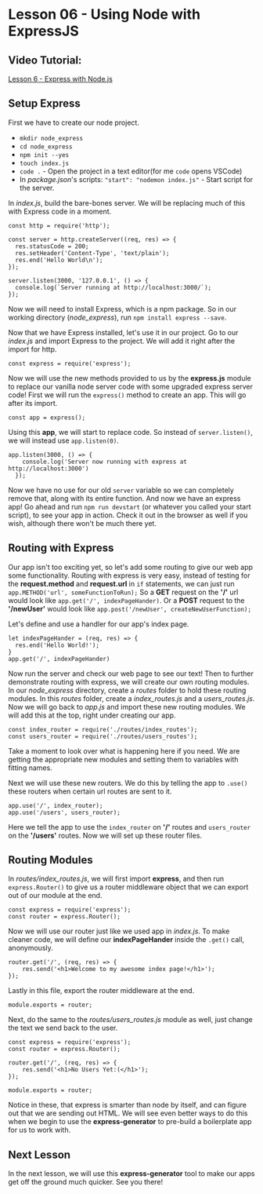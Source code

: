 # Lesson 06 - Using Node with ExpressJS

## Video Tutorial:
[Lesson 6 - Express with Node.js](https://youtu.be/hBJHJbSKVE0)

## Setup Express

First we have to create our node project.
* `mkdir node_express`
* `cd node_express`
* `npm init --yes`
* `touch index.js`
* `code .`            - Open the project in a text editor(for me `code` opens VSCode)
* In *package.json*'s scripts: `"start": "nodemon index.js"`   - Start script for the server.

In *index.js*, build the bare-bones server. We will be replacing much of this with Express code in a moment.
```
const http = require('http');

const server = http.createServer((req, res) => {
  res.statusCode = 200;
  res.setHeader('Content-Type', 'text/plain');
  res.end('Hello World\n');
});

server.listen(3000, '127.0.0.1', () => {
  console.log(`Server running at http://localhost:3000/`);
});
```

Now we will need to install Express, which is a npm package. So in our working directory (*node_express*), run `npm install express --save`. 

Now that we have Express installed, let's use it in our project. Go to our _index.js_ and import Express to the project. We will add it right after the import for http.
```
const express = require('express');
```

Now we will use the new methods provided to us by the **express.js** module to replace our vanilla node server code with some upgraded express server code! First we will run the `express()` method to create an app. This will go after its import.
```
const app = express();
```

Using this **app**, we will start to replace code. So instead of `server.listen()`, we will instead use `app.listen(0)`.
```
app.listen(3000, () => {
    console.log('Server now running with express at http://localhost:3000')
  });
```

Now we have no use for our old `server` variable so we can completely remove that, along with its entire function. And now we have an express app! Go ahead and run `npm run devstart` (or whatever you called your start script), to see your app in action. Check it out in the browser as well if you wish, although there won't be much there yet.

## Routing with Express

Our app isn't too exciting yet, so let's add some routing to give our web app some functionality. Routing with express is very easy, instead of testing for the **request.method** and **request.url** in `if` statements, we can just run `app.METHOD('url', someFunctionToRun);` So a **GET** request on the **'/'** url would look like `app.get('/', indexPageHander)`. Or a **POST** request to the **'/newUser'** would look like `app.post('/newUser', createNewUserFunction);` 

Let's define and use a handler for our app's index page.
```
let indexPageHander = (req, res) => {
  res.end('Hello World!');
}
app.get('/', indexPageHander)
```

Now run the server and check our web page to see our text! Then to further demonstrate routing with express, we will create our own routing modules. In our *node_express* directory, create a *routes* folder to hold these routing modules. In this *routes* folder, create a *index_routes.js* and a *users_routes.js*. Now we will go back to *app.js* and import these new routing modules. We will add this at the top, right under creating our app.
```
const index_router = require('./routes/index_routes');
const users_router = require('./routes/users_routes');
```

Take a moment to look over what is happening here if you need. We are getting the appropriate new modules and setting them to variables with fitting names.

Next we will use these new routers. We do this by telling the app to `.use()` these routers when certain url routes are sent to it.
```
app.use('/', index_router);
app.use('/users', users_router);
```

Here we tell the app to use the `index_router` on **'/'** routes and `users_router` on the **'/users'** routes. Now we will set up these router files.

## Routing Modules

In *routes/index_routes.js*, we will first import **express**, and then run `express.Router()` to give us a router middleware object that we can export out of our module at the end.
```
const express = require('express');
const router = express.Router();
```

Now we will use our router just like we used app in *index.js*. To make cleaner code, we will define our **indexPageHander** inside the `.get()` call, anonymously. 
```
router.get('/', (req, res) => {
    res.send('<h1>Welcome to my awesome index page!</h1>');
});
```

Lastly in this file, export the router middleware at the end. 
```
module.exports = router;
```

Next, do the same to the *routes/users_routes.js* module as well, just change the text we send back to the user.
```
const express = require('express');
const router = express.Router();

router.get('/', (req, res) => {
    res.send('<h1>No Users Yet:(</h1>');
});

module.exports = router;
```

Notice in these, that express is smarter than node by itself, and can figure out that we are sending out HTML. We will see even better ways to do this when we begin to use the **express-generator** to pre-build a boilerplate app for us to work with.

## Next Lesson

In the next lesson, we will use this **express-generator** tool to make our apps get off the ground much quicker. See you there!
